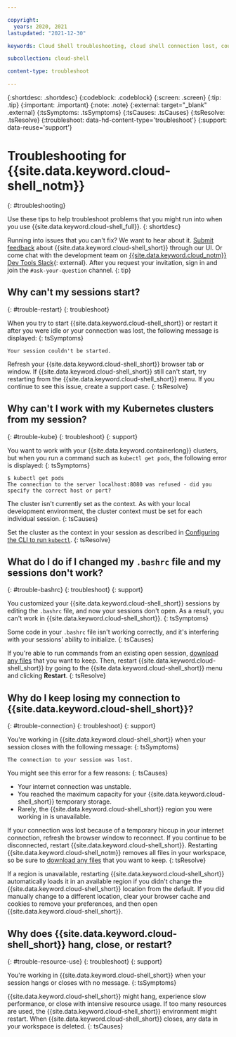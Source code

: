 ```yaml
---

copyright:
  years: 2020, 2021
lastupdated: "2021-12-30"

keywords: Cloud Shell troubleshooting, cloud shell connection lost, could not start cloud shell, cloud shell bashrc, Cloud Shell hangs, Cloud Shell closes, Cloud Shell restarts

subcollection: cloud-shell

content-type: troubleshoot

---
```


{:shortdesc: .shortdesc}
{:codeblock: .codeblock}
{:screen: .screen}
{:tip: .tip}
{:important: .important}
{:note: .note}
{:external: target="_blank" .external}
{:tsSymptoms: .tsSymptoms}
{:tsCauses: .tsCauses}
{:tsResolve: .tsResolve}
{:troubleshoot: data-hd-content-type='troubleshoot'}
{:support: data-reuse='support'}


# Troubleshooting for {{site.data.keyword.cloud-shell_notm}}
{: #troubleshooting}

Use these tips to help troubleshoot problems that you might run into when you use {{site.data.keyword.cloud-shell_full}}.
{: shortdesc}

Running into issues that you can't fix? We want to hear about it. [Submit feedback](/docs/cloud-shell?topic=cloud-shell-feedback) about {{site.data.keyword.cloud-shell_short}} through our UI. Or come chat with the development team on [{{site.data.keyword.cloud_notm}} Dev Tools Slack](https://ic-devops-slack-invite.us-south.devops.cloud.ibm.com/){: external}. After you request your invitation, sign in and join the `#ask-your-question` channel.
{: tip}

## Why can't my sessions start?
{: #trouble-restart}
{: troubleshoot}

When you try to start {{site.data.keyword.cloud-shell_short}} or restart it after you were idle or your connection was lost, the following message is displayed:
{: tsSymptoms}

`Your session couldn't be started.`

Refresh your {{site.data.keyword.cloud-shell_short}} browser tab or window. If {{site.data.keyword.cloud-shell_short}} still can't start, try restarting from the {{site.data.keyword.cloud-shell_short}} menu. If you continue to see this issue, create a support case.
{: tsResolve}

## Why can't I work with my Kubernetes clusters from my session?
{: #trouble-kube}
{: troubleshoot}
{: support}

You want to work with your {{site.data.keyword.containerlong}} clusters, but when you run a command such as `kubectl get pods`, the following error is displayed:
{: tsSymptoms}

```text
$ kubectl get pods
The connection to the server localhost:8080 was refused - did you specify the correct host or port?
```

The cluster isn't currently set as the context. As with your local development environment, the cluster context must be set for each individual session.
{: tsCauses}

Set the cluster as the context in your session as described in [Configuring the CLI to run `kubectl`](/docs/containers?topic=containers-cs_cli_install#cs_cli_configure).
{: tsResolve}

## What do I do if I changed my `.bashrc` file and my sessions don't work?
{: #trouble-bashrc}
{: troubleshoot}
{: support}

You customized your {{site.data.keyword.cloud-shell_short}} sessions by editing the `.bashrc` file, and now your sessions don't open. As a result, you can't work in {{site.data.keyword.cloud-shell_short}}.
{: tsSymptoms}

Some code in your `.bashrc` file isn't working correctly, and it's interfering with your sessions' ability to initialize.
{: tsCauses}

If you're able to run commands from an existing open session, [download any files](/docs/cloud-shell?topic=cloud-shell-files) that you want to keep. Then, restart {{site.data.keyword.cloud-shell_short}} by going to the {{site.data.keyword.cloud-shell_short}} menu and clicking **Restart**.
{: tsResolve}

## Why do I keep losing my connection to {{site.data.keyword.cloud-shell_short}}?
{: #trouble-connection}
{: troubleshoot}
{: support}

You're working in {{site.data.keyword.cloud-shell_short}} when your session closes with the following message:
{: tsSymptoms}

`The connection to your session was lost.`

You might see this error for a few reasons:
{: tsCauses}

* Your internet connection was unstable.
* You reached the maximum capacity for your {{site.data.keyword.cloud-shell_short}} temporary storage.
* Rarely, the {{site.data.keyword.cloud-shell_short}} region you were working in is unavailable.

If your connection was lost because of a temporary hiccup in your internet connection, refresh the browser window to reconnect. If you continue to be disconnected, restart {{site.data.keyword.cloud-shell_short}}. Restarting {{site.data.keyword.cloud-shell_notm}} removes all files in your workspace, so be sure to [download any files](/docs/cloud-shell?topic=cloud-shell-files) that you want to keep.
{: tsResolve}

If a region is unavailable, restarting {{site.data.keyword.cloud-shell_short}} automatically loads it in an available region if you didn't change the {{site.data.keyword.cloud-shell_short}} location from the default. If you did manually change to a different location, clear your browser cache and cookies to remove your preferences, and then open {{site.data.keyword.cloud-shell_short}}.

## Why does {{site.data.keyword.cloud-shell_short}} hang, close, or restart?
{: #trouble-resource-use}
{: troubleshoot}
{: support}

You're working in {{site.data.keyword.cloud-shell_short}} when your session hangs or closes with no message.
{: tsSymptoms}

{{site.data.keyword.cloud-shell_short}} might hang, experience slow performance, or close with intensive resource usage. If too many resources are used, the {{site.data.keyword.cloud-shell_short}} environment might restart. When {{site.data.keyword.cloud-shell_short}} closes, any data in your workspace is deleted.
{: tsCauses}
